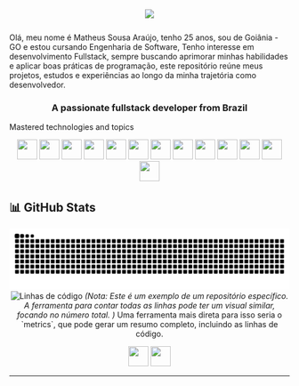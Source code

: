 <h1 align="center">
  <img src="https://readme-typing-svg.herokuapp.com/?font=Righteous&size=35&center=true&vCenter=true&width=500&height=70&duration=4000&lines=Ola+dev!+👋;+I'm+Matheus+Sousa+Araujo!;" />
</h1>
<p>
  Olá, meu nome é Matheus Sousa Araújo, tenho 25 anos, sou de Goiânia - GO e estou cursando Engenharia de Software, Tenho interesse em desenvolvimento Fullstack, 
  sempre buscando aprimorar minhas habilidades e aplicar boas práticas de programação, este repositório reúne meus projetos, estudos e experiências ao longo da minha trajetória como desenvolvedor.
</p>
<h3 align="center">A passionate fullstack developer from Brazil</h3>

Mastered technologies and topics

<p align="center">
  <img width="36" height="36" src="https://github.com/user-attachments/assets/3a105818-1c78-4200-9002-e8cab5efefba" />
  <img width="36" height="36" src="https://github.com/user-attachments/assets/26fec038-21b0-4d5e-ac35-0c9c4f7a9a7c" />
  <img width="36" height="36" src="https://github.com/user-attachments/assets/99a80356-2600-4756-82a5-c663fa263246" />
  <img width="36" height="36" src="https://github.com/user-attachments/assets/fd62895c-85e6-41d0-afd7-1aea63f9e0da" />
  <img width="36" height="36" src="https://github.com/user-attachments/assets/2f999fad-e251-400d-9ded-3c386b95fa12" />
  <img width="36" height="36" src="https://github.com/user-attachments/assets/214c5d4d-216d-4a40-8b2b-f2e272f16e5e" />
  <img width="36" height="36" src="https://github.com/user-attachments/assets/92cdb38e-849f-436e-b0c8-fd6d3a4979da" />
  <img width="36" height="36" src="https://github.com/user-attachments/assets/b60a2fb2-f22c-4b74-ac72-533972a82b65" />
  <img width="36" height="36" src="https://github.com/user-attachments/assets/9f6913c2-98a3-4607-8bb6-9a431040c434" />
  <img width="36" height="36" src="https://github.com/user-attachments/assets/8aa01bf3-b4cb-47a6-bf6d-b8278f888a27" />
  <img width="36" height="36" src="https://github.com/user-attachments/assets/b4807ba1-184c-4a86-ac9a-c9c717322e62" />
  <img width="36" height="36" src="https://github.com/user-attachments/assets/1b6a0710-1dc2-4c77-8213-94064e31e983" />
  <img width="36" height="36" src="https://github.com/user-attachments/assets/b57ca050-fddf-47d6-bc3a-d2a777bccf43" />
</p>

## 📊 GitHub Stats

<div align="center"> <img src="https://raw.githubusercontent.com/DevMatheusSousa/DevMatheusSousa/output/github-contribution-grid-snake.svg" alt="Animação de cobra das contribuições"/> </div>

<div align="center"> <img src="https://github-readme-stats.vercel.app/api/pin/?username=DevMatheusSousa&repo=convoychat&title_color=00bfbf&icon_color=00bfbf&text_color=c9d1d9&bg_color=0d1117" alt="Linhas de código"/> <em>(Nota: Este é um exemplo de um repositório específico. A ferramenta para contar todas as linhas pode ter um visual similar, focando no número total. )</em> Uma ferramenta mais direta para isso seria o `metrics`, que pode gerar um resumo completo, incluindo as linhas de código. </div>

<p align="center">
  <img width="36" height="36" src="https://github.com/user-attachments/assets/42105997-5c9f-4d7c-868b-94b2fac0b17d" />
  <img width="36" height="36" src="https://github.com/user-attachments/assets/fda8378f-4597-4181-baa5-381360bcc83d" />
</p>

---
